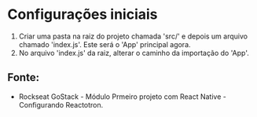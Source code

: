 # Configurações iniciais

1. Criar uma pasta na raiz do projeto chamada 'src/' e depois um arquivo chamado 'index.js'. Este será o 'App' principal agora. 
2. No arquivo 'index.js' da raiz, alterar o caminho da importação do 'App'. 

## Fonte:
- Rockseat GoStack - Módulo Prmeiro projeto com React Native - Configurando Reactotron. 